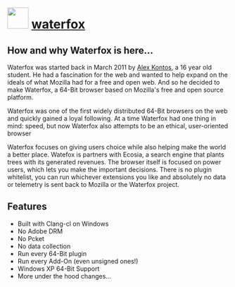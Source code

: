 # <img src="https://cdn.jsdelivr.net/gh/chocolatey-community/chocolatey-coreteampackages@2171e76d9468526e4e792d20ac6b68e1a8fdc93a/icons/waterfox.png" width="48" height="48"/> [waterfox](https://chocolatey.org/packages/waterfox)

## How and why Waterfox is here...
Waterfox was started back in March 2011 by [Alex Kontos](https://github.com/MrAlex94), a 16 year old student.
He had a fascination for the web and wanted to help expand on the ideals of what Mozilla had for a free and open web.
And so he decided to make Waterfox, a 64-Bit browser based on Mozilla's free and open source platform.

Waterfox was one of the first widely distributed 64-Bit browsers on the web and quickly gained a loyal following.
At a time Waterfox had one thing in mind: speed, but now Waterfox also attempts to be an ethical, user-oriented browser

Waterfox focuses on giving users choice while also helping make the world a better place.
Watefox is partners with Ecosia, a search engine that plants trees with its generated revenues.
The browser itself is focused on power users, which lets you make the important decisions.
There is no plugin whitelist, you can run whichever extensions you like and absolutely no data or
telemetry is sent back to Mozilla or the Waterfox project.

## Features
- Built with Clang-cl on Windows
- No Adobe DRM
- No Pcket
- No data collection
- Run every 64-Bit plugin
- Run every Add-On (even unsigned ones!)
- Windows XP 64-Bit Support
- More under the hood changes...

